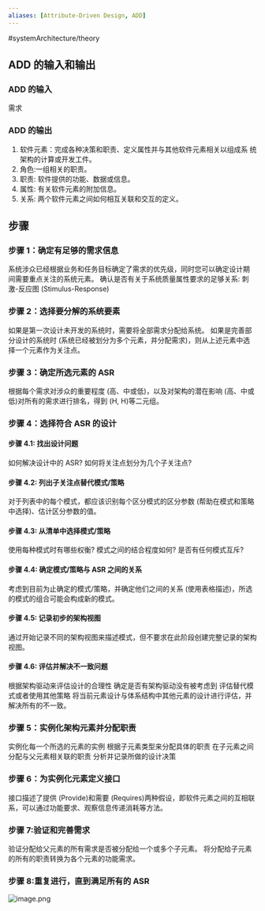 ```yaml
---
aliases: [Attribute-Driven Design, ADD]
---
```

#systemArchitecture/theory 

## ADD 的输入和输出
### ADD 的输入
需求

### ADD 的输出
1. 软件元素：完成各种决策和职责、定义属性并与其他软件元素相关以组成系 统架构的计算或开发工件。
2. 角色:一组相关的职责。
3. 职责: 软件提供的功能、数据或信息。
4. 属性: 有关软件元素的附加信息。
5. 关系: 两个软件元素之间如何相互关联和交互的定义。

## 步骤
### 步骤 1：确定有足够的需求信息
系统涉众已经根据业务和任务目标确定了需求的优先级，同时您可以确定设计期
间需要重点关注的系统元素。 
确认是否有关于系统质量属性要求的足够关系: 刺激-反应图 (Stimulus-Response)

### 步骤 2：选择要分解的系统要素
如果是第一次设计未开发的系统时，需要将全部需求分配给系统。
如果是完善部分设计的系统时 (系统已经被划分为多个元素，并分配需求)，则从上述元素中选择一个元素作为关注点。

### 步骤 3：确定所选元素的 ASR
根据每个需求对涉众的重要程度 (高、中或低)，以及对架构的潜在影响 (高、中或低)对所有的需求进行排名，得到 (H, H)等二元组。

### 步骤 4：选择符合 ASR 的设计
#### 步骤 4.1: 找出设计问题
如何解决设计中的 ASR? 如何将关注点划分为几个子关注点?

#### 步骤 4.2: 列出子关注点替代模式/策略 
对于列表中的每个模式，都应该识别每个区分模式的区分参数 (帮助在模式和策略中选择)、估计区分参数的值。

#### 步骤 4.3: 从清单中选择模式/策略 
使用每种模式时有哪些权衡? 模式之间的结合程度如何? 是否有任何模式互斥?

#### 步骤 4.4: 确定模式/策略与 ASR 之间的关系 
考虑到目前为止确定的模式/策略，并确定他们之间的关系 (使用表格描述)，所选
的模式的组合可能会构成新的模式。

#### 步骤 4.5: 记录初步的架构视图 
通过开始记录不同的架构视图来描述模式，但不要求在此阶段创建完整记录的架构视图。

#### 步骤 4.6: 评估并解决不一致问题
根据架构驱动来评估设计的合理性
确定是否有架构驱动没有被考虑到
评估替代模式或者使用其他策略 将当前元素设计与体系结构中其他元素的设计进行评估，并解决所有的不一致。

### 步骤 5：实例化架构元素并分配职责
实例化每一个所选的元素的实例 
根据子元素类型来分配具体的职责 
在子元素之间分配与父元素相关联的职责
分析并记录所做的设计决策

### 步骤 6：为实例化元素定义接口
接口描述了提供 (Provide)和需要 (Requires)两种假设，即软件元素之间的互相联系，可以通过功能要求、观察信息传递消耗等方法。

### 步骤 7:验证和完善需求
验证分配给父元素的所有需求是否被分配给一个或多个子元素。 
将分配给子元素的所有的职责转换为各个元素的功能需求。

### 步骤 8:重复进行，直到满足所有的 ASR
![image.png](https://typora-tes.oss-cn-shanghai.aliyuncs.com/picgo/20230511215027.png)

